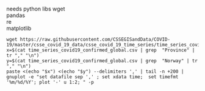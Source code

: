 needs python libs
    wget             
    pandas            
    re            
    matplotlib            


```shell
wget https://raw.githubusercontent.com/CSSEGISandData/COVID-19/master/csse_covid_19_data/csse_covid_19_time_series/time_series_covid19_confirmed_global.csv
x=$(cat time_series_covid19_confirmed_global.csv | grep  "Province" | tr "," "\n")
y=$(cat time_series_covid19_confirmed_global.csv | grep  "Norway" | tr "," "\n")
paste <(echo "$x") <(echo "$y") --delimiters ',' | tail -n +200 | gnuplot -e "set datafile sep ',' ; set xdata time;  set timefmt '%m/%d/%Y'; plot '-' u 1:2; " -p
```
